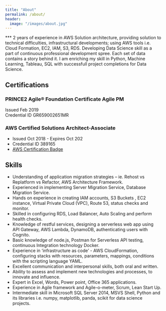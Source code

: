 ```yaml
---
title: "About"
permalink: /about/
header:
  image: "/images/about.jpg"
---
```


*** 2 years of experience in AWS Solution architecture, providing solution to technical difficulties, infrastructural developments; using AWS tools i.e. Cloud Formation, EC2, IAM, S3, RDS. Developing Data Science skill as a part of continuous professional development spree. Each set of data contains a story behind it. I am enriching my  skill in Python, Machine Learning, Tableau, SQL with successfull project completions for Data Science.

## Certifications

### PRINCE2 Agile® Foundation Certificate Agile	PM				
Issued Feb 2019						      			
Credential ID GR659002651MR

### AWS Certified Solutions Architect-Associate
* Issued Oct 2018 - Expires Oct 202
* Credential ID 389165 
* [AWS Certification Badge](https://www.certmetrics.com/amazon/public/badge.aspx?i=1&t=c&d=2018-10-31&ci=AWS00357345)

## Skills

* Understanding of application migration strategies – ie. Rehost vs Replatform vs Refactor, AWS Architecture Framework.
* Experienced in implementing Server Migration Service, Database Migration Service.
* Hands on experience in creating IAM accounts, S3 Buckets , EC2 instance, Virtual Private Cloud (VPC), Route 53, status checks and monitor.
* Skilled in configuring RDS, Load Balancer, Auto Scaling and perform health checks.
* Knowledge of restful services, designing a serverless web app using API Gateway, AWS Lambda, DynamoDB, authenticating users with Cognito.
* Basic knowledge of node.js, Postman for Serverless API testing, continuous Integration technology Docker.
* Experience in ‘infrastructure as code’ - AWS CloudFormation, configuring stacks with resources, parameters, mappings, conditions with the scripting language YAML.
* Excellent communication and interpersonal skills, both oral and written.
* Ability to assess and implement new technologies and processes, to innovate and influence.
* Expert in Excel, Words, Power point, Office 365 applications.
* Experience in Agile framework and Agile-o-meter, Scrum, Lean Start Up.
* Intermediate skill in Microsoft SQL Server 2014, MSVS Shell, Python and its libraries i.e. numpy, matplotlib, panda, scikit for data science projects. 


  